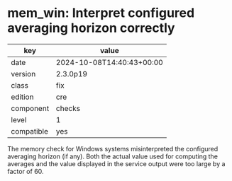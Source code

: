 [//]: # (werk v2)
# mem_win: Interpret configured averaging horizon correctly

key        | value
---------- | ---
date       | 2024-10-08T14:40:43+00:00
version    | 2.3.0p19
class      | fix
edition    | cre
component  | checks
level      | 1
compatible | yes

The memory check for Windows systems misinterpreted the configured averaging horizon (if any). Both
the actual value used for computing the averages and the value displayed in the service output were
too large by a factor of 60.
